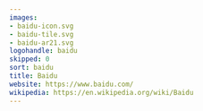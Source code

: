 ```yaml
---
images:
- baidu-icon.svg
- baidu-tile.svg
- baidu-ar21.svg
logohandle: baidu
skipped: 0
sort: baidu
title: Baidu
website: https://www.baidu.com/
wikipedia: https://en.wikipedia.org/wiki/Baidu
---
```

